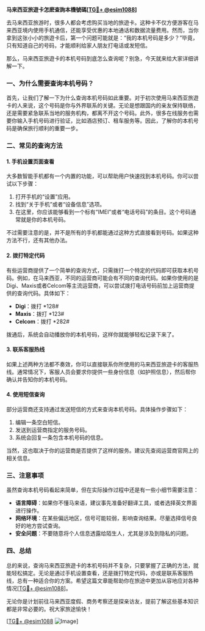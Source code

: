 **马来西亚旅遊卡怎麽查詢本機號碼[[TG💪+ @esim1088](https://t.me/s/esim1088)]**

去马来西亚旅游时，很多人都会考虑购买当地的旅遊卡。这种卡不仅方便游客在马来西亚境内使用手机通信，还能享受优惠的本地通话和数据流量费用。然而，当你拿到这张小小的旅遊卡后，第一个问题可能就是：“我的本机号码是多少？”毕竟，只有知道自己的号码，才能顺利给家人朋友打电话或发短信。

那么，马来西亚旅遊卡的本机号码到底怎么查询呢？别急，今天就来给大家详细讲解一下。

### **一、为什么需要查询本机号码？**

首先，让我们了解一下为什么查询本机号码如此重要。对于初次使用马来西亚旅遊卡的人来说，这个号码是你与外界联系的关键。无论是想跟国内的亲友保持联络，还是需要紧急联系当地的服务机构，都离不开这个号码。此外，很多在线服务也需要你输入手机号码进行验证，比如酒店预订、租车服务等。因此，了解你的本机号码是确保旅行顺利的重要一步。

### **二、常见的查询方法**

#### **1. 手机设置页面查看**
大多数智能手机都有一个内置的功能，可以帮助用户快速找到本机号码。你可以尝试以下步骤：

1. 打开手机的“设置”应用。
2. 找到“关于手机”或者“设备信息”选项。
3. 在这里，你应该能够看到一个标有“IMEI”或者“电话号码”的条目。这个号码通常就是你的本机号码。

不过需要注意的是，并不是所有的手机都能通过这种方式直接看到号码。如果这种方法不行，还有其他办法。

#### **2. 拨打特定代码**
有些运营商提供了一个简单的查询方式，只需拨打一个特定的代码即可获取本机号码。例如，在马来西亚，不同的运营商可能会有不同的查询代码。如果你使用的是Digi、Maxis或者Celcom等主流运营商，可以尝试拨打电话号码前加上运营商提供的查询代码。具体如下：

- **Digi**：拨打 *128#
- **Maxis**：拨打 *123#
- **Celcom**：拨打 *282#

拨通后，系统会自动播放你的本机号码，这样你就能够轻松记录下来了。

#### **3. 联系客服热线**
如果上述两种方法都不奏效，你可以直接联系你所使用的马来西亚旅遊卡的客服热线。通常情况下，客服人员会要求你提供一些身份信息（如护照信息），然后帮你确认并告知你的本机号码。

#### **4. 使用短信查询**
部分运营商还支持通过发送短信的方式来查询本机号码。具体操作步骤如下：

1. 编辑一条空白短信。
2. 发送到运营商指定的服务号码。
3. 系统会回复一条包含本机号码的信息。

当然，这也取决于你的运营商是否提供了这样的服务。建议先查阅运营商官网上的相关信息。

### **三、注意事项**

虽然查询本机号码看起来简单，但在实际操作过程中还是有一些小细节需要注意：

- **语言障碍**：如果你不懂马来语，建议事先准备好翻译工具，或者选择英文界面进行操作。
- **网络环境**：在某些偏远地区，信号可能较弱，影响查询结果。尽量选择信号良好的地方尝试查询。
- **安全问题**：不要随意将个人信息透露给陌生人，尤其是涉及到隐私的问题。

### **四、总结**

总的来说，查询马来西亚旅遊卡的本机号码并不复杂，只要掌握了正确的方法，就能轻松搞定。无论是通过手机设置查看，还是拨打特定代码，亦或是联系客服热线，总有一种适合你的方案。希望这篇文章能帮助你在旅途中更加从容地应对各种情况[[TG💪+ @esim1088](https://t.me/s/esim1088)]。

无论你是计划前往马来西亚度假、商务考察还是探亲访友，提前了解这些基本知识都是非常必要的。祝大家旅途愉快！

[[TG💪+ @esim1088](https://t.me/s/esim1088) ![Image](https://i.postimg.cc/4NQfJmqS/Snipaste-2025-05-13-00-14-12.png)]